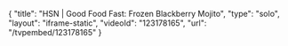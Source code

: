 {
    "title": "HSN | Good Food Fast: Frozen Blackberry Mojito",
    "type": "solo",
    "layout": "iframe-static",
    "videoId": "123178165",
    "url": "\/tvpembed\/123178165"
}
